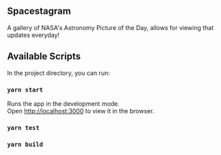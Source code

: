 ## Spacestagram
A gallery of NASA's Astronomy Picture of the Day, allows for viewing that updates everyday!

## Available Scripts

In the project directory, you can run:

### `yarn start`

Runs the app in the development mode.\
Open [http://localhost:3000](http://localhost:3000) to view it in the browser.


### `yarn test`


### `yarn build`

